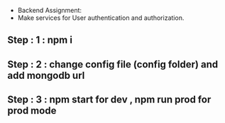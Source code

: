 * Backend Assignment:
* Make services for User authentication and authorization.

## Step : 1 : npm i
## Step : 2 : change config file (config folder) and add mongodb url
## Step : 3 : npm start for dev , npm run prod for prod mode